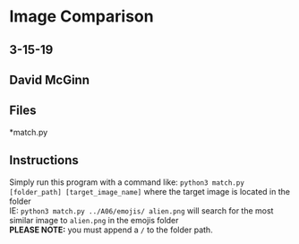 # Image Comparison
## 3-15-19
## David McGinn

## Files
  *match.py
  
## Instructions
Simply run this program with a command like:  `python3 match.py [folder_path] [target_image_name]` where the target image is located in the folder<br>
IE: `python3 match.py ../A06/emojis/ alien.png` will search for the most similar image to `alien.png` in the emojis folder <br>
__PLEASE NOTE:__ you must append a `/` to the folder path.
